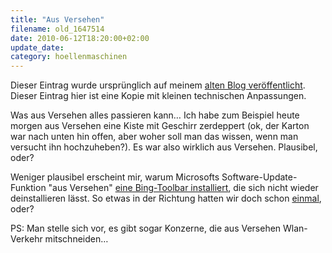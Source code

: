 ```yaml
---
title: "Aus Versehen"
filename: old_1647514
date: 2010-06-12T18:20:00+02:00
update_date:
category: hoellenmaschinen
---
```

Dieser Eintrag wurde ursprünglich auf meinem [alten Blog veröffentlicht](https://stu.blogger.de/stories/1647514/). Dieser Eintrag hier ist eine Kopie mit kleinen technischen Anpassungen.

Was aus Versehen alles passieren kann… Ich habe zum Beispiel heute morgen aus Versehen eine Kiste mit Geschirr zerdeppert (ok, der Karton war nach unten hin offen, aber woher soll man das wissen, wenn man versucht ihn hochzuheben?). Es war also wirklich aus Versehen. Plausibel, oder?

Weniger plausibel erscheint mir, warum Microsofts Software-Update-Funktion "aus Versehen" [eine Bing-Toolbar installiert](http://www.theregister.co.uk/2010/06/11/microsoft_slips_firtefox_add_on_into_software_update/), die sich nicht wieder deinstallieren lässt. So etwas in der Richtung hatten wir doch schon [einmal](/blogposts/old_1440205), oder?

PS: Man stelle sich vor, es gibt sogar Konzerne, die aus Versehen Wlan-Verkehr mitschneiden…
